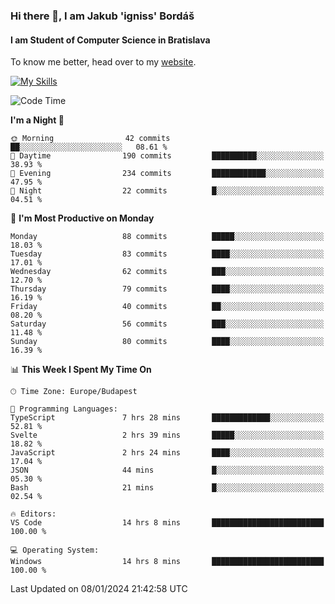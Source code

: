 ### Hi there 👋, I am Jakub 'igniss' Bordáš

#### I am Student of Computer Science in Bratislava
To know me better, head over to my [website](https://bordas.sk).

[![My Skills](https://skillicons.dev/icons?i=js,html,css,figma,svelte,java,kotlin,python,postgresql,typescript,nest,nodejs)](https://bordas.sk)


<!--START_SECTION:waka-->
![Code Time](http://img.shields.io/badge/Code%20Time-1%2C336%20hrs%2031%20mins-blue)

**I'm a Night 🦉** 

```text
🌞 Morning                42 commits          ██░░░░░░░░░░░░░░░░░░░░░░░   08.61 % 
🌆 Daytime                190 commits         ██████████░░░░░░░░░░░░░░░   38.93 % 
🌃 Evening                234 commits         ████████████░░░░░░░░░░░░░   47.95 % 
🌙 Night                  22 commits          █░░░░░░░░░░░░░░░░░░░░░░░░   04.51 % 
```
📅 **I'm Most Productive on Monday** 

```text
Monday                   88 commits          █████░░░░░░░░░░░░░░░░░░░░   18.03 % 
Tuesday                  83 commits          ████░░░░░░░░░░░░░░░░░░░░░   17.01 % 
Wednesday                62 commits          ███░░░░░░░░░░░░░░░░░░░░░░   12.70 % 
Thursday                 79 commits          ████░░░░░░░░░░░░░░░░░░░░░   16.19 % 
Friday                   40 commits          ██░░░░░░░░░░░░░░░░░░░░░░░   08.20 % 
Saturday                 56 commits          ███░░░░░░░░░░░░░░░░░░░░░░   11.48 % 
Sunday                   80 commits          ████░░░░░░░░░░░░░░░░░░░░░   16.39 % 
```


📊 **This Week I Spent My Time On** 

```text
🕑︎ Time Zone: Europe/Budapest

💬 Programming Languages: 
TypeScript               7 hrs 28 mins       █████████████░░░░░░░░░░░░   52.81 % 
Svelte                   2 hrs 39 mins       █████░░░░░░░░░░░░░░░░░░░░   18.82 % 
JavaScript               2 hrs 24 mins       ████░░░░░░░░░░░░░░░░░░░░░   17.04 % 
JSON                     44 mins             █░░░░░░░░░░░░░░░░░░░░░░░░   05.30 % 
Bash                     21 mins             █░░░░░░░░░░░░░░░░░░░░░░░░   02.54 % 

🔥 Editors: 
VS Code                  14 hrs 8 mins       █████████████████████████   100.00 % 

💻 Operating System: 
Windows                  14 hrs 8 mins       █████████████████████████   100.00 % 
```


 Last Updated on 08/01/2024 21:42:58 UTC
<!--END_SECTION:waka-->
